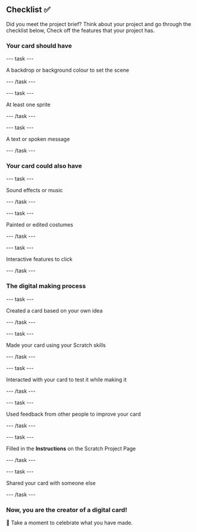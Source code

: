 ## Checklist ✅

Did you meet the project brief? Think about your project and go through the checklist below, Check off the features that your project has.

### Your card should have

--- task ---

A backdrop or background colour to set the scene

--- /task ---

--- task ---

At least one sprite

--- /task ---

--- task ---

A text or spoken message 

--- /task ---

### Your card could also have

--- task ---

Sound effects or music

--- /task ---

--- task ---

Painted or edited costumes 

--- /task ---

--- task ---

Interactive features to click

--- /task ---

### The digital making process

--- task ---

Created a card based on your own idea

--- /task ---

--- task ---

Made your card using your Scratch skills 

--- /task ---

--- task ---

Interacted with your card to test it while making it

--- /task ---

--- task ---

Used feedback from other people to improve your card

--- /task ---

--- task ---

Filled in the **Instructions** on the Scratch Project Page

--- /task ---

--- task ---

Shared your card with someone else

--- /task ---

### Now, you are the creator of a digital card!

🎉 Take a moment to celebrate what you have made.
